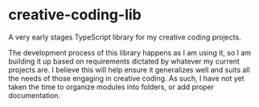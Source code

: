# creative-coding-lib

A very early stages TypeScript library for my creative coding projects.

The development process of this library happens as I am using it, so I am building it up based on requirements dictated by whatever my current projects are. I believe this will help ensure it generalizes well and suits all the needs of those engaging in creative coding. As such, I have not yet taken the time to organize modules into folders, or add proper documentation.
